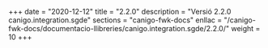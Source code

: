 +++
date        = "2020-12-12"
title       = "2.2.0"
description = "Versió 2.2.0 canigo.integration.sgde"
sections    = "canigo-fwk-docs"
enllac		= "/canigo-fwk-docs/documentacio-llibreries/canigo.integration.sgde/2.2.0/"
weight		= 10
+++
